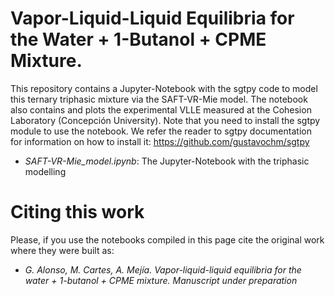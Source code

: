 # Vapor-Liquid-Liquid Equilibria for the Water + 1-Butanol + CPME Mixture.
This repository contains a Jupyter-Notebook with the sgtpy code to model this ternary triphasic mixture via the SAFT-VR-Mie model. The notebook also contains and plots the experimental VLLE measured at the Cohesion Laboratory (Concepción University). Note that you need to install the sgtpy module to use the notebook. We refer the reader to sgtpy documentation for information on how to install it: https://github.com/gustavochm/sgtpy

  - *SAFT-VR-Mie_model.ipynb*: The Jupyter-Notebook with the triphasic modelling

# Citing this work
Please, if you use the notebooks compiled in this page cite the original work where they were built as:
- *G. Alonso, M. Cartes, A. Mejía. Vapor-liquid-liquid equilibria for the water + 1-butanol + CPME mixture. Manuscript under preparation*
